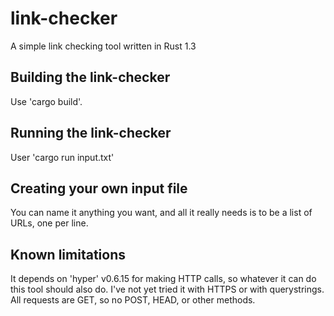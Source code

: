 # link-checker
A simple link checking tool written in Rust 1.3

## Building the link-checker

Use 'cargo build'.

## Running the link-checker

User 'cargo run input.txt'

## Creating your own input file

You can name it anything you want, and all it really needs is to be a list of URLs, one per line. 

## Known limitations

It depends on 'hyper' v0.6.15 for making HTTP calls, so whatever it can do this tool should also do. I've not yet tried it with HTTPS or with querystrings. All requests are GET, so no POST, HEAD, or other methods. 
